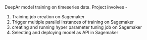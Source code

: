 DeepAr model training on timeseries data. Project involves -

1. Training job creation on Sagemaker
2. Trigger multiple parallel instances of training on Sagemaker 
3. creating and running hyper parameter tuning job on Sagemaker 
4. Selecting and deploying model as API in Sagemaker
